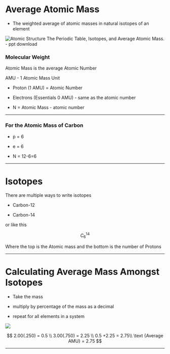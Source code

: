 # Average Atomic Mass

- The weighted average of atomic masses in natural isotopes of an element

![Atomic Structure The Periodic Table, Isotopes, and Average Atomic Mass. -  ppt download](https://images.slideplayer.com/27/9005157/slides/slide_5.jpg)

### Molecular Weight

Atomic Mass is the average Atomic Number

AMU - 1 Atomic Mass Unit

- Proton (1 AMU) = Atomic Number

- Electrons (Essentials 0 AMU) - same as the atomic number

- N = Atomic Mass - atomic number

---

### For the Atomic Mass of Carbon

- p = 6

- e = 6

- N = 12-6=6

--- 

# Isotopes

There are multiple ways to write isotopes

- Carbon-12

- Carbon-14

or like this

$$
C^{14}_6
$$

Where the top is the Atomic mass and the bottom is the number of Protons

--- 

# Calculating Average Mass Amongst Isotopes

- Take the mass

- multiply by percentage of the mass as a decimal

- repeat for all elements in a system

![](/home/kubuntu/.var/app/com.github.marktext.marktext/config/marktext/images/2021-10-06-11-34-06-image.png)

$$
2.00(.250) = 0.5 \\
3.00(.750) = 2.25 \\
0.5 +2.25 =  2.75\\
\text {Average AMU} = 2.75
$$

---
